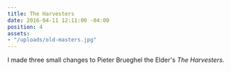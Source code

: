```yaml
---
title: The Harvesters
date: 2016-04-11 12:11:00 -04:00
position: 4
assets:
- "/uploads/old-masters.jpg"
---
```


I made three small changes to Pieter Brueghel the Elder's _The Harvesters_.